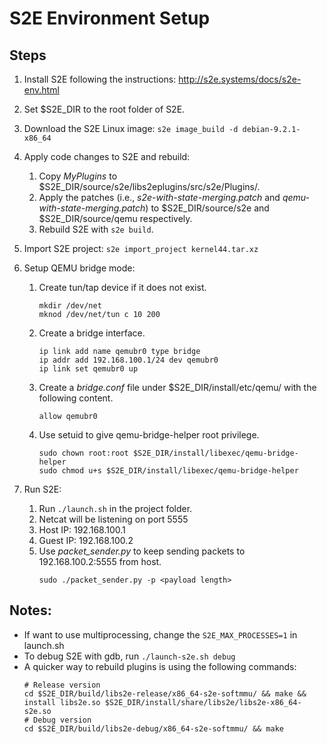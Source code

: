 # S2E Environment Setup 

## Steps

1. Install S2E following the instructions: <http://s2e.systems/docs/s2e-env.html>

2. Set $S2E_DIR to the root folder of S2E. 

3. Download the S2E Linux image: `s2e image_build -d debian-9.2.1-x86_64`

4. Apply code changes to S2E and rebuild:
    1. Copy _MyPlugins_ to $S2E_DIR/source/s2e/libs2eplugins/src/s2e/Plugins/.
    2. Apply the patches (i.e., _s2e-with-state-merging.patch_ and _qemu-with-state-merging.patch_) to $S2E_DIR/source/s2e and $S2E_DIR/source/qemu respectively.
    3. Rebuild S2E with `s2e build`.

5. Import S2E project: `s2e import_project kernel44.tar.xz`

6. Setup QEMU bridge mode: 
    1. Create tun/tap device if it does not exist. 
        ```
        mkdir /dev/net
        mknod /dev/net/tun c 10 200
        ```
    2. Create a bridge interface.
        ```
        ip link add name qemubr0 type bridge
        ip addr add 192.168.100.1/24 dev qemubr0
        ip link set qemubr0 up
        ```
    3. Create a _bridge.conf_ file under $S2E_DIR/install/etc/qemu/ with the following content.
        ```
        allow qemubr0
        ```
    4. Use setuid to give qemu-bridge-helper root privilege.
        ```
        sudo chown root:root $S2E_DIR/install/libexec/qemu-bridge-helper
        sudo chmod u+s $S2E_DIR/install/libexec/qemu-bridge-helper
        ```

7. Run S2E:
    1. Run `./launch.sh` in the project folder.
    2. Netcat will be listening on port 5555
    3. Host IP: 192.168.100.1
    4. Guest IP: 192.168.100.2
    5. Use _packet_sender.py_ to keep sending packets to 192.168.100.2:5555 from host. 
        ```
        sudo ./packet_sender.py -p <payload length>
        ```

    
## Notes:
- If want to use multiprocessing, change the `S2E_MAX_PROCESSES=1` in launch.sh
- To debug S2E with gdb, run `./launch-s2e.sh debug`
- A quicker way to rebuild plugins is using the following commands:
    ```
    # Release version
    cd $S2E_DIR/build/libs2e-release/x86_64-s2e-softmmu/ && make && install libs2e.so $S2E_DIR/install/share/libs2e/libs2e-x86_64-s2e.so
    # Debug version
    cd $S2E_DIR/build/libs2e-debug/x86_64-s2e-softmmu/ && make
    ```


